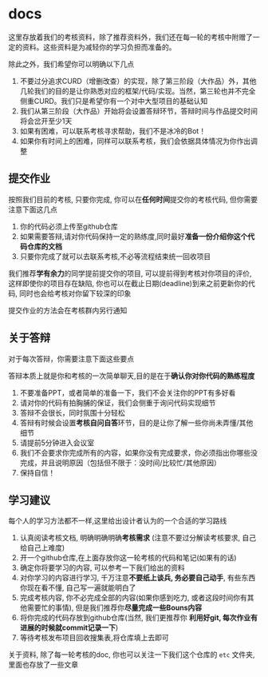 # docs

这里存放着我们的考核资料，除了推荐资料外，我们还在每一轮的考核中附赠了一定的资料。这些资料是为减轻你的学习负担而准备的。

除此之外，我们希望你可以明确以下几点

1. 不要过分追求CURD（增删改查）的实现，除了第三阶段（大作品）外，其他几轮我们的目的是让你熟悉对应的框架/代码/实现。当然，第三轮也并不完全侧重CURD。我们只是希望你有一个对中大型项目的基础认知
2. 我们从第三阶段（大作品）开始将会设置答辩环节，答辩时间与作品提交时间将会岔开至少1天
3. 如果有困难，可以联系考核寻求帮助，我们不是冰冷的Bot！
4. 如果你有时间上的困难，同样可以联系考核，我们会依据具体情况为你作出调整

## 提交作业

按照我们目前的考核, 只要你完成, 你可以在**任何时间**提交你的考核代码, 但你需要注意下面这几点

1. 你的代码必须上传至github仓库
2. 如果需要答辩,请对你代码保持一定的熟练度,同时最好**准备一份介绍你这个代码仓库的文档**
3. 只要你完成了就可以去联系考核,不必等流程结束统一回收项目

我们推荐**学有余力**的同学提前提交你的项目, 可以提前得到考核对你项目的评价, 这样即使你的项目存在缺陷, 你也可以在截止日期(deadline)到来之前更新你的代码, 同时也会给考核对你留下较深的印象

提交作业的方法会在考核群内另行通知

## 关于答辩

对于每次答辩，你需要注意下面这些要点

答辩本质上就是你和考核的一次简单聊天,目的是在于**确认你对你代码的熟练程度**

1. 不要准备PPT，或者简单的准备一下，我们不会关注你的PPT有多好看
2. 请对你的代码有拍胸脯的保证，我们会侧重于询问代码实现细节
3. 答辩不会很长，同时氛围十分轻松
4. 答辩有时候会设置**考核自问自答**环节，目的是让你了解一些你尚未弄懂/其他细节
5. 请提前5分钟进入会议室
6. 我们不会要求你完成所有的内容，如果你没有完成要求，你必须指出你哪些没完成，并且说明原因（包括但不限于：没时间/比较忙/其他原因）
7. 保持自信！

## 学习建议

每个人的学习方法都不一样,这里给出设计者认为的一个合适的学习路线

1. 认真阅读考核文档, 明确明确明确**考核需求** (注意不要过分解读考核要求, 自己给自己上难度)
2. 开一个github仓库,在上面存放你这一轮考核的代码和笔记(如果有的话)
3. 确定你将要学习的内容, 可以参考一下我们给出的资料
4. 对你学习的内容进行学习, 千万注意**不要纸上谈兵, 务必要自己动手**, 有些东西你现在看不懂, 自己写一遍就能明白了
5. 完成考核内容, 你不必完成全部的内容(如果你感到吃力, 或者这段时间你有其他需要忙的事情), 但是我们推荐你**尽量完成一些Bouns内容**
6. 将你完成的代码存放到github仓库(当然, 我们更推荐你 **利用好git, 每次作业有进展的时候就commit记录一下**)
7. 等待考核发布项目回收搜集表,将仓库填上去即可

关于资料, 除了每一轮考核的doc, 你也可以关注一下我们这个仓库的 `etc` 文件夹, 里面也存放了一些文章
